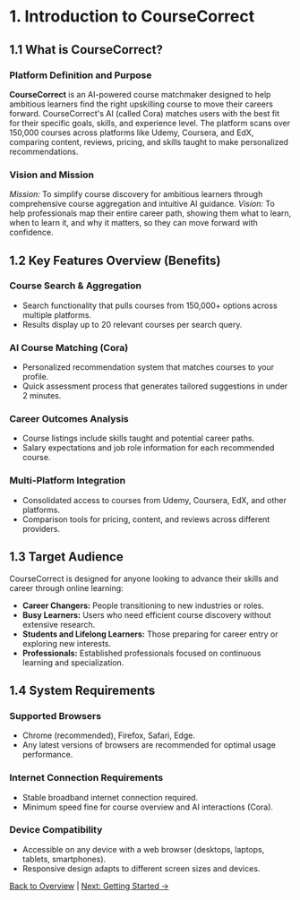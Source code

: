 # 1. Introduction to CourseCorrect

## 1.1 What is CourseCorrect?
### Platform Definition and Purpose
**CourseCorrect** is an AI-powered course matchmaker designed to help ambitious learners find the right upskilling course to move their careers forward. CourseCorrect's AI (called Cora) matches users with the best fit for their specific goals, skills, and experience level. The platform scans over 150,000 courses across platforms like Udemy, Coursera, and EdX, comparing content, reviews, pricing, and skills taught to make personalized recommendations.

### Vision and Mission
*Mission:* To simplify course discovery for ambitious learners through comprehensive course aggregation and intuitive AI guidance.
*Vision:* To help professionals map their entire career path, showing them what to learn, when to learn it, and why it matters, so they can move forward with confidence.

## 1.2 Key Features Overview (Benefits)
### Course Search & Aggregation
* Search functionality that pulls courses from 150,000+ options across multiple platforms.
* Results display up to 20 relevant courses per search query.

### AI Course Matching (Cora)
* Personalized recommendation system that matches courses to your profile.
* Quick assessment process that generates tailored suggestions in under 2 minutes.

### Career Outcomes Analysis
* Course listings include skills taught and potential career paths.
* Salary expectations and job role information for each recommended course.

### Multi-Platform Integration
* Consolidated access to courses from Udemy, Coursera, EdX, and other platforms.
* Comparison tools for pricing, content, and reviews across different providers.

## 1.3 Target Audience
CourseCorrect is designed for anyone looking to advance their skills and career through online learning:

*   **Career Changers:** People transitioning to new industries or roles.
*   **Busy Learners:** Users who need efficient course discovery without extensive research.
*   **Students and Lifelong Learners:** Those preparing for career entry or exploring new interests.
*   **Professionals:** Established professionals focused on continuous learning and specialization.

## 1.4 System Requirements
### Supported Browsers
* Chrome (recommended), Firefox, Safari, Edge.
* Any latest versions of browsers are recommended for optimal usage performance.

### Internet Connection Requirements
* Stable broadband internet connection required.
* Minimum speed fine for course overview and AI interactions (Cora).

### Device Compatibility
* Accessible on any device with a web browser (desktops, laptops, tablets, smartphones).
* Responsive design adapts to different screen sizes and devices.

[Back to Overview](README.md) | [Next: Getting Started →](02-getting-started.md)
